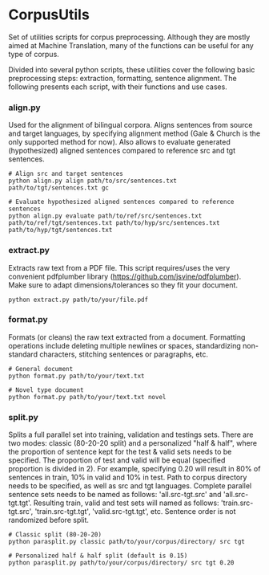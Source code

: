 # CorpusUtils

Set of utilities scripts for corpus preprocessing. Although they are mostly aimed at Machine Translation, many of the functions can be useful for any type of corpus.


Divided into several python scripts, these utilities cover the following basic preprocessing steps: extraction, formatting, sentence alignment. The following presents each script, with their functions and use cases.

### align.py
Used for the alignment of bilingual corpora. Aligns sentences from source and target languages, by specifying alignment method (Gale & Church is the only supported method for now). Also allows to evaluate generated (hypothesized) aligned sentences compared to reference src and tgt sentences.

```
# Align src and target sentences
python align.py align path/to/src/sentences.txt path/to/tgt/sentences.txt gc

# Evaluate hypothesized aligned sentences compared to reference sentences
python align.py evaluate path/to/ref/src/sentences.txt path/to/ref/tgt/sentences.txt path/to/hyp/src/sentences.txt path/to/hyp/tgt/sentences.txt
```

### extract.py
Extracts raw text from a PDF file. This script requires/uses the very convenient pdfplumber library (https://github.com/jsvine/pdfplumber). Make sure to adapt dimensions/tolerances so they fit your document.
```
python extract.py path/to/your/file.pdf
```

### format.py
Formats (or cleans) the raw text extracted from a document. Formatting operations include deleting multiple newlines or spaces, standardizing non-standard characters, stitching sentences or paragraphs, etc. 
```
# General document
python format.py path/to/your/text.txt

# Novel type document
python format.py path/to/your/text.txt novel
```

### split.py
Splits a full parallel set into training, validation and testings sets. There are two modes: classic (80-20-20 split) and a personalized "half & half", where the proportion of sentence kept for the test & valid sets needs to be specified. The proportion of test and valid will be equal (specified proportion is divided in 2). For example, specifying 0.20 will result in 80% of sentences in train, 10% in valid and 10% in test.
Path to corpus directory needs to be specified, as well as src and tgt languages.
Complete parallel sentence sets needs to be named as follows: 'all.src-tgt.src' and 'all.src-tgt.tgt'. Resulting train, valid and test sets will named as follows: 'train.src-tgt.src', 'train.src-tgt.tgt', 'valid.src-tgt.tgt', etc.
Sentence order is not randomized before split.
```
# Classic split (80-20-20)
python parasplit.py classic path/to/your/corpus/directory/ src tgt

# Personalized half & half split (default is 0.15)
python parasplit.py path/to/your/corpus/directory/ src tgt 0.20

```
